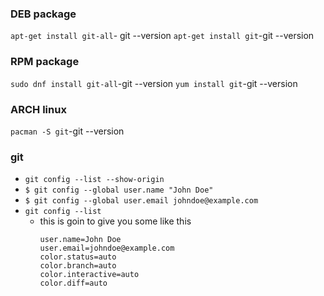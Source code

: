 ### DEB package
`apt-get install git-all`- git --version
`apt-get install git`-git --version
### RPM package
`sudo dnf install git-all`-git --version
`yum install git`-git --version
### ARCH linux
`pacman -S git`-git --version
### git
- `git config --list --show-origin`
- `$ git config --global user.name "John Doe"`
- `$ git config --global user.email johndoe@example.com`
- `git config --list`
   - this is goin to give you some like this
       ```
     user.name=John Doe
     user.email=johndoe@example.com
     color.status=auto
     color.branch=auto
     color.interactive=auto
     color.diff=auto
      ```
   
